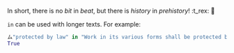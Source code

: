 In short, there is no _bit_ in _beat_, but there is _history_ in _prehistory_! :t_rex: :sauropod: 

`in` can be used with longer texts. For example:

```python
ム"protected by law" in "Work in its various forms shall be protected by law, which shall ensure..."
True
```